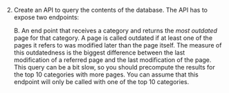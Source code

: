 2. Create an API to query the contents of the database. The API has to expose two endpoints:

   B. An end point that receives a category and returns the *most outdated* page for that category. A page is called outdated if at least one of the pages it refers to was modified later than the page itself. The measure of this outdatedness is the biggest difference between the last modification of a referred page and the last modification of the page. This query can be a bit slow, so you should precompute the results for the top 10 categories with more pages. You can assume that this endpoint will only be called with one of the top 10 categories.
   